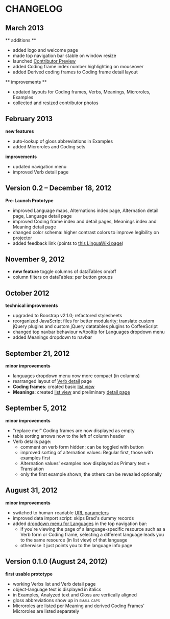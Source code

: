 # CHANGELOG

## March 2013
** additions **
- added logo and welcome page
- made top navigation bar stable on window resize
- launched [Contributor Preview](http://vmext24-204.gwdg.de/)
- added Coding frame index number highlighting on mouseover
- added Derived coding frames to Coding frame detail layout

** improvements **
- updated layouts for Coding frames, Verbs, Meanings, Microroles, Examples
- collected and resized contributor photos



## February 2013
**new features**
- auto-lookup of gloss abbreviations in Examples
- added Microroles and Coding sets

**improvements**
- updated navigation menu
- improved Verb detail page

## Version 0.2 – December 18, 2012
**Pre-Launch Prototype**
- improved Language maps, Alternations index page, Alternation detail page, Language detail page
- improved Coding frame index and detail pages, Meanings index and Meaning detail page
- changed color schema: higher contrast colors to improve legibility on projector
- added feedback link (points to [this LinguaWiki page](http://lingweb.eva.mpg.de/linguawiki/index.php/ValPaL_Preview))

## November 9, 2012
- **new feature** toggle columns of dataTables on/off
- column filters on dataTables: per button groups

## October 2012
**technical improvements**
- upgraded to Boostrap v2.1.0; refactored stylesheets
- reorganized JavaScript files for better modularity; translate custom jQuery plugins and custom jQuery datatables plugins to CoffeeScript
- changed top navbar behaviour w/tooltip for Languages dropdown menu
- added Meanings dropdown to navbar

## September 21, 2012
**minor improvements**
- languages dropdown menu now more compact (in columns)
- rearranged layout of [Verb detail](http://192.168.4.58:3000/languages/hoocak/verbs/4522363293-hiroji) page
- **Coding frames**: created basic [list view](http://192.168.4.58:3000/languages/even/coding_frames)
- **Meanings**: created [list view](http://192.168.4.58:3000/meanings/)
  and preliminary [detail page](http://192.168.4.58:3000/meanings/talk)

## September 5, 2012
**minor improvements**
- "replace me!" Coding frames are now displayed as empty
- table sorting arrows now to the left of column header
- Verb details page:
  - comment on verb form hidden; can be toggled with button
  - improved sorting of alternation values: Regular first, those with examples first
  - Alternation values' examples now displayed as Primary text + Translation
  - only the first example shown, the others can be revealed optionally

## August 31, 2012
**minor improvements**
- switched to human-readable [URL parameters](https://github.com/fanaugen/valency/issues/1)
- improved data import script: skips Brad's dummy records
- added [dropdown menu for Languages](https://github.com/fanaugen/valency/wiki/Nav-bar:-language-specific-info) in the top navigation bar:
  - if you're viewing the page of a language-specific resource such as a Verb form or Coding frame,
    selecting a different language leads you to the same resource (in list view) of that language
  - otherwise it just points you to the language info page

## Version 0.1.0 (August 24, 2012)
**first usable prototype**
- working Verbs list and Verb detail page
- object-language text is displayed in italics
- in Examples, Analyzed text and Gloss are vertically aligned
- gloss abbreviations show up in <span style="font-variant:small-caps">small caps</span>
- Microroles are listed per Meaning and derived Coding Frames' Microroles are listed separately 
